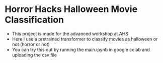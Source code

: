 # Horror Hacks Halloween Movie Classification
- This project is made for the advanced workshop at AHS
- Here I use a pretrained transformer to classify movies as halloween or not (horror or not)
- You can try this out by running the main.ipynb in google colab and uploading the csv file
